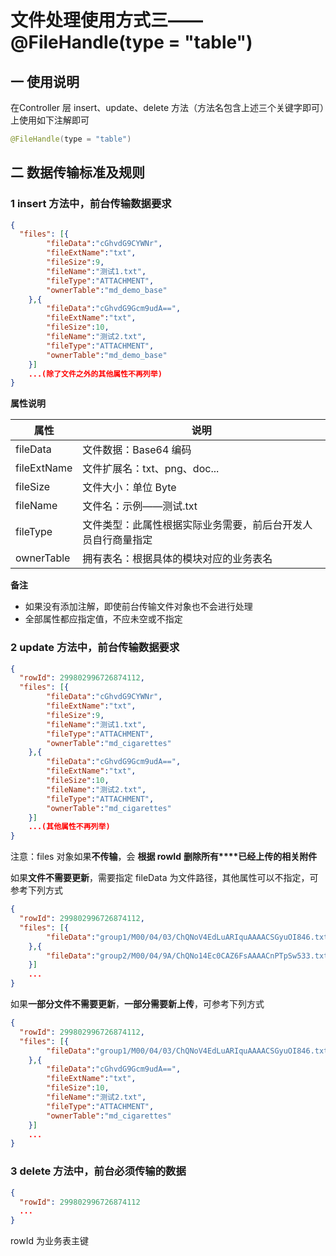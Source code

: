 # 文件处理使用方式三——@FileHandle(type = "table") 

## 一 使用说明

在Controller 层 insert、update、delete 方法（方法名包含上述三个关键字即可）上使用如下注解即可

````java
@FileHandle(type = "table") 
````

## 二 数据传输标准及规则

### 1 insert 方法中，前台传输数据要求

````json
{
  "files": [{
        "fileData":"cGhvdG9CYWNr",
        "fileExtName":"txt",
        "fileSize":9,
        "fileName":"测试1.txt",
        "fileType":"ATTACHMENT",
        "ownerTable":"md_demo_base"
    },{
        "fileData":"cGhvdG9Gcm9udA==",
        "fileExtName":"txt",
        "fileSize":10,
        "fileName":"测试2.txt",
        "fileType":"ATTACHMENT",
        "ownerTable":"md_demo_base"
    }]
    ...(除了文件之外的其他属性不再列举)
}
````

**属性说明**

| 属性        | 说明                                                         |
| ----------- | ------------------------------------------------------------ |
| fileData    | 文件数据：Base64 编码                                        |
| fileExtName | 文件扩展名：txt、png、doc...                                 |
| fileSize    | 文件大小：单位 Byte                                          |
| fileName    | 文件名：示例——测试.txt                                       |
| fileType    | 文件类型：此属性根据实际业务需要，前后台开发人员自行商量指定 |
| ownerTable  | 拥有表名：根据具体的模块对应的业务表名                       |

**备注**

- 如果没有添加注解，即使前台传输文件对象也不会进行处理
- 全部属性都应指定值，不应未空或不指定



### 2 update 方法中，前台传输数据要求

````json
{
  "rowId": 299802996726874112,
  "files": [{
        "fileData":"cGhvdG9CYWNr",
        "fileExtName":"txt",
        "fileSize":9,
        "fileName":"测试1.txt",
        "fileType":"ATTACHMENT",
        "ownerTable":"md_cigarettes"
    },{
        "fileData":"cGhvdG9Gcm9udA==",
        "fileExtName":"txt",
        "fileSize":10,
        "fileName":"测试2.txt",
        "fileType":"ATTACHMENT",
        "ownerTable":"md_cigarettes"
    }]
    ...(其他属性不再列举)
}
````

注意：files 对象如果**不传输**，会 **根据 rowId** **删除所有****已经上传的相关附件**

如果**文件不需要更新**，需要指定 fileData 为文件路径，其他属性可以不指定，可参考下列方式

````json
{
  "rowId": 299802996726874112,
  "files": [{
        "fileData":"group1/M00/04/03/ChQNoV4EdLuARIquAAAACSGyuOI846.txt"
    },{
        "fileData":"group2/M00/04/9A/ChQNo14Ec0CAZ6FsAAAACnPTpSw533.txt"
    }]
    ...
}
````

如果**一部分文件不需要更新**，**一部分需要新上传**，可参考下列方式

```json
{
  "rowId": 299802996726874112,
  "files": [{
        "fileData":"group1/M00/04/03/ChQNoV4EdLuARIquAAAACSGyuOI846.txt"
    },{
        "fileData":"cGhvdG9Gcm9udA==",
        "fileExtName":"txt",
        "fileSize":10,
        "fileName":"测试2.txt",
        "fileType":"ATTACHMENT",
        "ownerTable":"md_cigarettes"
    }]
    ...
}
```

### 3 delete 方法中，前台必须传输的数据

````json
{
  "rowId": 299802996726874112
  ...
}
````

rowId 为业务表主键